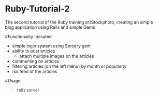 Ruby-Tutorial-2
===============

The second tutorial of the Ruby training at iStockphoto, creating an simple blog application
using Rails and simple Gems

#Functionality Included
* simple login system using Sorcery gem
* ability to post articles
    * attach multiple images on the articles
* commenting on articles
* filtering articles (on the left menu) by month or popularity
* rss feed of the articles

#Usage
> rails server
